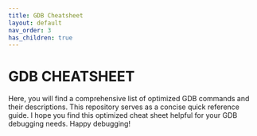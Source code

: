 ```yaml
---
title: GDB Cheatsheet
layout: default
nav_order: 3
has_children: true
---
```


# GDB CHEATSHEET

Here, you will find a comprehensive list of optimized GDB commands and their descriptions. This repository serves as a concise quick reference guide. I hope you find this optimized cheat sheet helpful for your GDB debugging needs. Happy debugging!